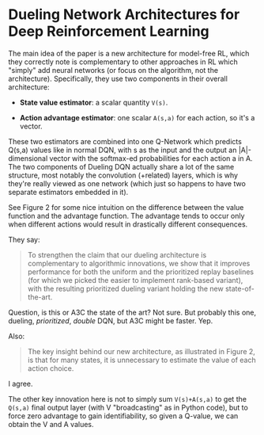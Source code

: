 # Dueling Network Architectures for Deep Reinforcement Learning

The main idea of the paper is a new architecture for model-free RL, which they
correctly note is complementary to other approaches in RL which "simply" add
neural networks (or focus on the algorithm, not the architecture). Specifically,
they use two components in their overall architecture:

- **State value estimator**: a scalar quantity `V(s)`.

- **Action advantage estimator**: one scalar `A(s,a)` for each action, so it's a
  vector.

These two estimators are combined into one Q-Network which predicts Q(s,a)
values like in normal DQN, with s as the input and the output an |A|-dimensional
vector with the softmax-ed probabilities for each action a in A. The two
components of Dueling DQN actually share a lot of the same structure, most
notably the convolution (+related) layers, which is why they're really viewed as
one network (which just so happens to have two separate estimators embedded in
it).

See Figure 2 for some nice intuition on the difference between the value
function and the advantage function. The advantage tends to occur only when
different actions would result in drastically different consequences.

They say:

> To strengthen the claim that our dueling architecture is complementary to
> algorithmic innovations, we show that it improves performance for both the
> uniform and the prioritized replay baselines (for which we picked the easier
> to implement rank-based variant), with the resulting prioritized dueling
> variant holding the new state-of-the-art.

Question, is this or A3C the state of the art? Not sure. But probably this one,
dueling, *prioritized*, *double* DQN, but A3C might be faster. Yep.

Also:

> The key insight behind our new architecture, as illustrated in Figure 2, is
> that for many states, it is unnecessary to estimate the value of each action
> choice.

I agree.

The other key innovation here is not to simply sum `V(s)+A(s,a)` to get the
`Q(s,a)` final output layer (with V "broadcasting" as in Python code), but to
force zero advantage to gain identifiability, so given a Q-value, we can obtain
the V and A values.
